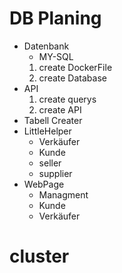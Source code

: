 # DB Planing

- Datenbank
  - MY-SQL
  1) create DockerFile
  2) create Database
- API
  1) create querys
  2) create API
- Tabell Creater
- LittleHelper
  - Verkäufer
  - Kunde
  - seller
  - supplier
- WebPage
  - Managment
  - Kunde
  - Verkäufer

# cluster
